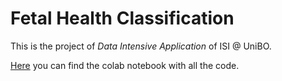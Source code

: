 # Fetal Health Classification
This is the project of _Data Intensive Application_ of ISI @ UniBO.

[Here](https://colab.research.google.com/github/tassiLuca/dia-project/blob/master/fetal_health_classification.ipynb) you can find the colab notebook with all the code.
